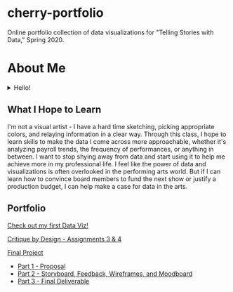 # cherry-portfolio
Online portfolio collection of data visualizations for "Telling Stories with Data," Spring 2020. 

# About Me 

<details>
  <summary>Hello!</summary>
  
My name is Dreya (she/her/hers) and I'm a second year Arts Management student at Carnegie Mellon University. I'm a huge opera buff and musicology nerd. After spending many years training as a classical bassoonist and jazz saxophonist, I have shifted my focused towards the management side of the performing arts. To me, the arts are all about people. Whether it’s the individuals onstage, behind the scenes, or in the audience, everyone contributes to the overall experience, and I love facilitating the connections that make it all happen! 

When not studying at Hamburg Hall or home with my cats, you can often find me in Pittsburgh's Strip District where I intern at the Pittsburgh Opera. After graduation, I hope to continue my work in opera, scheduling rehearsals, preparing music, solidifying contracts, and helping get artists, designers, and technicians to the stage. In my limited spare time I also love going to Zumba classes, visiting all the museums in Pittsburgh, and attending as many shows and performances as I can! 
</details>

## What I Hope to Learn

I'm not a visual artist - I have a hard time sketching, picking appropriate colors, and relaying information in a clear way. Through this class, I hope to learn skills to make the data I come across more approachable, whether it's analyzing payroll trends, the frequency of performances, or anything in between. I want to stop shying away from data and start using it to help me achieve more in my professional life. I feel like the power of data and visualizations is often overlooked in the performing arts world. But if I can learn how to convince board members to fund the next show or justify a production budget, I can help make a case for data in the arts.

## Portfolio

[Check out my first Data Viz!](/dataviz2.md)

[Critique by Design - Assignments 3 & 4](/critiquebydesign.md)

[Final Project](/CompleteFinalProject.md)
- [Part 1 - Proposal](/FinalProject_Cherry.md)
- [Part 2 - Storyboard, Feedback, Wireframes, and Moodboard](/FinalProjectPart2_Cherry.md)
- [Part 3 - Final Deliverable](/FinalProjectPart3.md)


